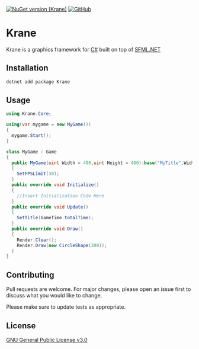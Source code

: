 [![NuGet version (Krane)](https://img.shields.io/nuget/v/Krane.svg)](https://www.nuget.org/packages/Krane)
[![GitHub](https://img.shields.io/github/license/Ker-Verse/Krane)](https://www.gnu.org/licenses/gpl-3.0.txt)

# Krane

Krane is a graphics framework for [C#](https://g.co/kgs/vxLHKK) built on top of [SFML.NET](https://github.com/SFML/SFML.Net)

## Installation

```powershell
dotnet add package Krane
```

## Usage

```csharp
using Krane.Core;

using(var mygame = new MyGame())
{
  mygame.Start();
}

class MyGame : Game
{
  public MyGame(uint Width = 400,uint Height = 400):base("MyTitle",Width,Height)
  {
    SetFPSLimit(30);
  }
  public override void Initialize()
  {
    //Insert Initialization Code Here
  }
  public override void Update()
  {
    SetTitle(GameTime.totalTime);  
  }
  public override void Draw()
  {
    Render.Clear();
    Render.Draw(new CircleShape(200));
  }
}
```

## Contributing
Pull requests are welcome. For major changes, please open an issue first to discuss what you would like to change.

Please make sure to update tests as appropriate.

## License
[GNU General Public License v3.0](https://www.gnu.org/licenses/gpl-3.0.txt)
